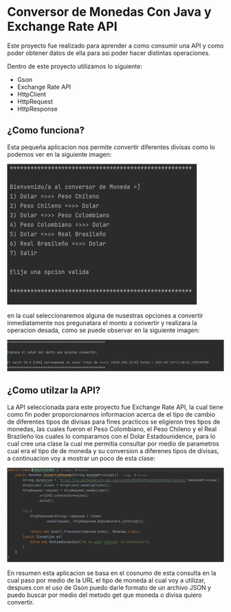 # Conversor de Monedas Con Java y Exchange Rate API
<p>Este proyecto fue realizado para aprender a como consumir una API y como poder obtener datos de ella para asi poder hacer distintas operaciones.</p>

<p>
  Dentro de este proyecto utilizamos lo siguiente:
</p>
<ul>
  <li>Gson</li>
  <li>Exchange Rate API</li>
  <li>HttpClient</li>
  <li>HttpRequest</li>
  <li>HttpResponse</li>
</ul>

## ¿Como funciona?
<p>
Esta pequeña aplicacion nos permite convertir diferentes divisas como lo podemos ver en la siguiente imagen:
</p>

![menu.PNG](imagenes%2Fmenu.PNG)

<p>
en  la cual seleccionaremos alguna de nusestras opciones a convertir inmediatamente nos pregunatara el monto a convertir y realizara la operacion desada, 
como se puede observar en la siguiente imagen:
</p>

![conversion.PNG](imagenes%2Fconversion.PNG)

## ¿Como utilzar la API?

<p>
La API seleccionada para este proyecto fue Exchange Rate API, la cual tiene como fin poder proporcionarnos informacion acerca de el tipo de cambio de diferentes tipos de divisas
para fines practicos se eligieron tres tipos de monedas, las cuales fueron el Peso Colombiano, el Peso Chileno y el Real Brazileño los cuales lo comparamos con el Dolar Estadounidence, 
para lo cual cree una clase la cual me permitia consultar por medio de parametros cual era el tipo de de moneda y su conversion a diferenes tipos de divisas,
a continuacion voy a mostrar un poco de esta clase:
</p>

![consultarApi.PNG](imagenes%2FconsultarApi.PNG)

<p>
En resumen esta aplicacion se basa en el cosnumo de esta consulta en la cual paso por medio de la URL el tipo de moneda al cual voy a utilizar,
despues con el uso de Gson puedo darle formato de un archivo JSON y puedo buscar por medio del metodo get que moneda o divisa quiero convertir.
</p>